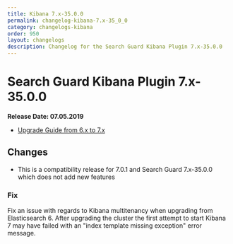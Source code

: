 ```yaml
---
title: Kibana 7.x-35.0.0
permalink: changelog-kibana-7.x-35_0_0
category: changelogs-kibana
order: 950
layout: changelogs
description: Changelog for the Search Guard Kibana Plugin 7.x-35.0.0
---
```


<!---
Copyright 2020 floragunn GmbH
-->

# Search Guard Kibana Plugin 7.x-35.0.0

**Release Date: 07.05.2019**

* [Upgrade Guide from 6.x to 7.x](../_docs_installation/installation_upgrading_6_7.md)

## Changes

* This is a compatibility release for 7.0.1 and Search Guard 7.x-35.0.0 which does not add new features

### Fix

Fix an issue with regards to Kibana multitenancy when upgrading from Elasticsearch 6. After upgrading the cluster the first attempt to start Kibana 7 may have failed with an "index template missing exception" error message.